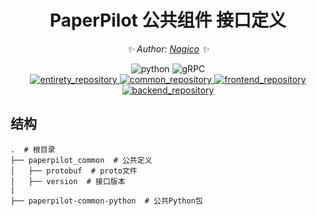 <div align="center">

# PaperPilot 公共组件 接口定义

<!-- markdownlint-disable-next-line MD036 -->
_✨ Author: [Nagico](https://github.com/Nagico/) ✨_
</div>

<p align="center">
  <img src="https://img.shields.io/badge/Python-3.9|3.10|3.11-blue" alt="python">
  <img src="https://img.shields.io/badge/gRPC-proto3-2ca1aa" alt="gRPC">
  <br />
  <a href="https://github.com/LSX-s-Software/PaperPilot">
    <img src="https://img.shields.io/badge/Github-full-brightgreen?logo=github" alt="entirety_repository">
  </a>
  <a href="https://github.com/Nagico/paperpilot-common">
    <img src="https://img.shields.io/badge/Github-common-brightgreen?logo=github" alt="common_repository">
  </a>
  <a href="https://github.com/LSX-s-Software/paperpilot-frontend">
    <img src="https://img.shields.io/badge/Github-frontend-brightgreen?logo=github" alt="frontend_repository">
  </a>
  <a href="https://github.com/Nagico/paperpilot-backend">
    <img src="https://img.shields.io/badge/Github-backend-brightgreen?logo=github" alt="backend_repository">
  </a>
  <br />

[//]: # (  <a href="https://github.com/ZiqiangStudio/zq_recruitment_backend/actions/workflows/prod.yml">)

[//]: # (    <img src="https://github.com/ZiqiangStudio/zq_recruitment_backend/actions/workflows/prod.yml/badge.svg?branch=production" alt="Production Server CI/CD">)

[//]: # (  </a>)
</p>
<!-- markdownlint-enable MD033 -->

## 结构

```text
.  # 根目录
├── paperpilot_common  # 公共定义
│   ├── protobuf  # proto文件
│   ├── version  # 接口版本
|
├── paperpilot-common-python  # 公共Python包

```
